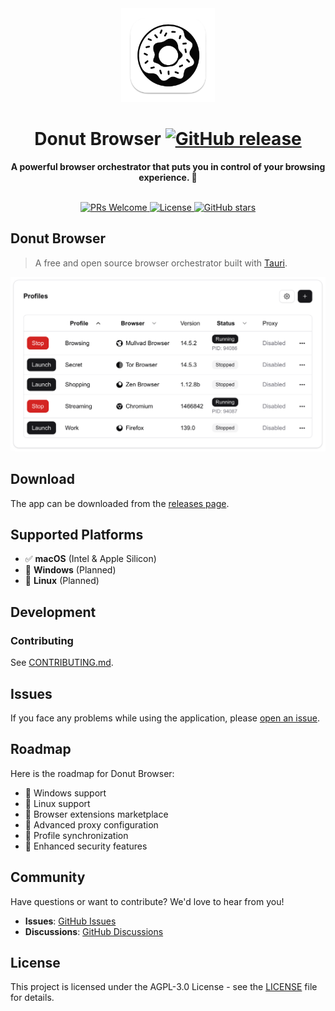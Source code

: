 <div align="center">
  <img src="assets/logo.png" alt="Donut Browser Logo" width="150">
  <h1>Donut Browser <a href="https://github.com/zhom/donutbrowser/releases/latest" target="_blank"><img alt="GitHub release" src="https://img.shields.io/github/v/release/zhom/donutbrowser"></a></h1>
  <strong>A powerful browser orchestrator that puts you in control of your browsing experience. 🍩</strong>
</div>
<br>

<p align="center">
  <a href="https://github.com/zhom/donutbrowser/issues" target="_blank">
    <img src="https://img.shields.io/badge/PRs-welcome-brightgreen.svg?style=flat" alt="PRs Welcome">
  </a>
  <a href="https://github.com/zhom/donutbrowser/blob/main/LICENSE" target="_blank">
    <img src="https://img.shields.io/badge/license-AGPL--3.0-blue.svg" alt="License">
  </a>
  <a href="https://github.com/zhom/donutbrowser/stargazers" target="_blank">
    <img src="https://img.shields.io/github/stars/zhom/donutbrowser?style=social" alt="GitHub stars">
  </a>
</p>

## Donut Browser

> A free and open source browser orchestrator built with [Tauri](https://v2.tauri.app/).

![Donut Browser Preview](assets/preview.png)

## Download

The app can be downloaded from the [releases page](https://github.com/zhom/donutbrowser/releases/latest).

## Supported Platforms

- ✅ **macOS** (Intel & Apple Silicon)
- 🔄 **Windows** (Planned)
- 🔄 **Linux** (Planned)

## Development

### Contributing

See [CONTRIBUTING.md](CONTRIBUTING.md).

## Issues

If you face any problems while using the application, please [open an issue](https://github.com/zhom/donutbrowser/issues).

## Roadmap

Here is the roadmap for Donut Browser:

- 🔄 Windows support
- 🔄 Linux support
- 🔄 Browser extensions marketplace
- 🔄 Advanced proxy configuration
- 🔄 Profile synchronization
- 🔄 Enhanced security features

## Community

Have questions or want to contribute? We'd love to hear from you!

- **Issues**: [GitHub Issues](https://github.com/zhom/donutbrowser/issues)
- **Discussions**: [GitHub Discussions](https://github.com/zhom/donutbrowser/discussions)

## License

This project is licensed under the AGPL-3.0 License - see the [LICENSE](LICENSE) file for details.
